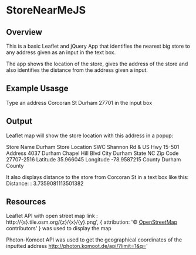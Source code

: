 # StoreNearMeJS

## Overview
This is a basic Leaflet and jQuery App that identifies the nearest big store to any address
given as an input in the text box. 

The app shows the location of the store, gives the address of the store and also identifies
the distance from the address given a input. 

## Example Usasge

Type an address Corcoran St Durham 27701 in the input box


## Output

Leaflet map will show the store location with this address in a popup:

Store Name Durham Store Location SWC Shannon Rd & US Hwy 15-501 Address 4037 Durham Chapel Hill Blvd City Durham State NC Zip Code 27707-2516 Latitude 35.966045 Longitude -78.9587215 County Durham County

It also displays distance to the store from Corcoran St in a text box like this:
Distance: : 3.7359081113501382 


## Resources

Leaflet API with open street map link : http://{s}.tile.osm.org/{z}/{x}/{y}.png', {
    attribution: '&copy; <a href="http://osm.org/copyright">OpenStreetMap</a> contributors' }
    was used to display the map
    
Photon-Komoot API was used to get the geographical coordinates of the inputted address 
   http://photon.komoot.de/api/?limit=1&q='
   



